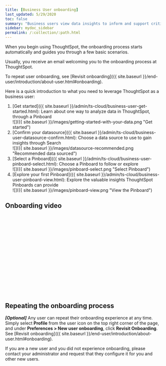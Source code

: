 ```yaml
---
title: [Business User onboarding]
last_updated: 5/29/2020
toc: false
summary: "Business users view data insights to inform and support critical business decisions."
sidebar: mydoc_sidebar
permalink: /:collection/:path.html
---
```


When you begin using ThoughtSpot, the onboarding process starts automatically and guides you through a few basic scenarios.

Usually, you receive an email welcoming you to the onboarding process at ThoughtSpot.

To repeat user onboarding, see [Revisit onboarding]({{ site.baseurl }}/end-user/introduction/about-user.html#onboarding).

Here is a quick introduction to what you need to leverage ThoughtSpot as a business user:

1. [Get started]({{ site.baseurl }}/admin/ts-cloud/business-user-get-started.html): Learn about one way to analyze data in ThoughtSpot, through a Pinboard <br>
    ![]({{ site.baseurl }}/images/getting-started-with-your-data.png "Get started")
2. [Confirm your datasource]({{ site.baseurl }}/admin/ts-cloud/business-user-datasource-confirm.html): Choose a data source to use to gain insights through Search <br>
    ![]({{ site.baseurl }}/images/datasource-recommended.png "Recommended data sourced")
3. [Select a Pinboard]({{ site.baseurl }}/admin/ts-cloud/business-user-pinboard-select.html): Choose a Pinboard to follow or explore <br>
    ![]({{ site.baseurl }}/images/pinboard-select.png "Select Pinboard")
4. [Explore your first Pinboard]({{ site.baseurl }}/admin/ts-cloud/business-user-pinboard-view.html): Explore the valuable insights ThoughtSpot Pinboards can provide <br>
    ![]({{ site.baseurl }}/images/pinboard-view.png "View the Pinboard")

## Onboarding video

<script src="https://fast.wistia.com/embed/medias/jozu0yadg7.jsonp" async></script><script src="https://fast.wistia.com/assets/external/E-v1.js" async></script><span class="wistia_embed wistia_async_jozu0yadg7 popover=true popoverAnimateThumbnail=true popoverBorderColor=4E55FD popoverBorderWidth=2" style="display:inline-block;height:252px;position:relative;width:450px">&nbsp;</span>

## Repeating the onboarding process

***\[Optional\]*** Any user can repeat their onboarding experience at any time. Simply select **Profile** from the user icon on the top right corner of the page, and under **Preferences > New user onboarding**, click **Revisit Onboarding**. See [Revisit onboarding]({{ site.baseurl }}/end-user/introduction/about-user.html#onboarding).

If you are a new user and you did not experience onboarding, please contact your administrator and request that they configure it for you and other new users.
